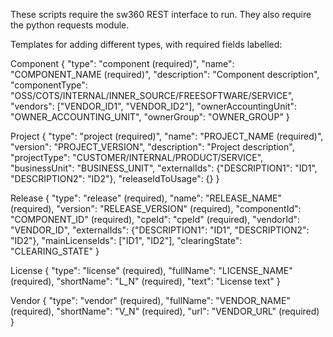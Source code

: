 These scripts require the sw360 REST interface to run.
They also require the python requests module.

Templates for adding different types, with required fields labelled:

Component
{
  "type": "component (required)",
  "name": "COMPONENT_NAME (required)",
  "description": "Component description",
  "componentType": "OSS/COTS/INTERNAL/INNER_SOURCE/FREESOFTWARE/SERVICE",
  "vendors": ["VENDOR_ID1", "VENDOR_ID2"],
  "ownerAccountingUnit": "OWNER_ACCOUNTING_UNIT",
  "ownerGroup": "OWNER_GROUP"
}

Project
{
  "type": "project (required)",
  "name": "PROJECT_NAME (required)",
  "version": "PROJECT_VERSION",
  "description": "Project description",
  "projectType": "CUSTOMER/INTERNAL/PRODUCT/SERVICE",
  "businessUnit": "BUSINESS_UNIT",
  "externalIds": {"DESCRIPTION1": "ID1", "DESCRIPTION2": "ID2"},
  "releaseIdToUsage": {}
}

Release
{
  "type": "release" (required),
  "name": "RELEASE_NAME" (required),
  "version": "RELEASE_VERSION" (required),
  "componentId": "COMPONENT_ID" (required),
  "cpeId": "cpeId" (required),
  "vendorId": "VENDOR_ID",
  "externalIds": {"DESCRIPTION1": "ID1", "DESCRIPTION2": "ID2"},
  "mainLicenseIds": ["ID1", "ID2"],
  "clearingState": "CLEARING_STATE"
}

License
{
  "type": "license" (required),
  "fullName": "LICENSE_NAME" (required),
  "shortName": "L_N" (required),
  "text": "License text"
}

Vendor
{
  "type": "vendor" (required),
  "fullName": "VENDOR_NAME" (required),
  "shortName": "V_N" (required),
  "url": "VENDOR_URL" (required)
}

